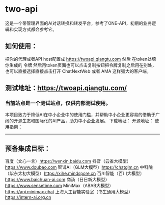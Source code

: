 # two-api
这是一个带管理界面的AI对话转换和转发平台，参考了ONE-API，初期的业务逻辑和实现方式都会参考它。




## 如何使用：
把你的代理或者API host配置成
https://twoapi.qiangtu.com
然后 在token处填你生成的 令牌
然后再token页面也可以点击复制按钮把令牌复制之后用在别处，也可以直接选择直接点击打开 ChatNextWeb 或者 AMA 这样强大的客户端。

## 测试地址：https://twoapi.qiangtu.com/
### 当前站点是一个测试站点，仅供内部测试使用。
本项目致力于降低AI在中小企业中的使用门槛，并帮助中小企业更容易的借助于广阔的开源生态和国际化的AI产品，助力中小企业发展。
下载地址：
开源地址：
使用指南：

---
## 预备集成目标：
百度（文心一言）https://wenxin.baidu.com
抖音（云雀大模型）https://www.doubao.com
智谱AI（GLM大模型）https://chatglm.cn
中科院（紫东太初大模型）https://xihe.mindspore.cn
百川智能（百川大模型）https://www.baichuan-ai.com
商汤（日日新大模型）https://www.sensetime.com
MiniMax（ABAB大模型）https://api.minimax.chat
上海人工智能实验室（书生通用大模型）https://intern-ai.org.cn
